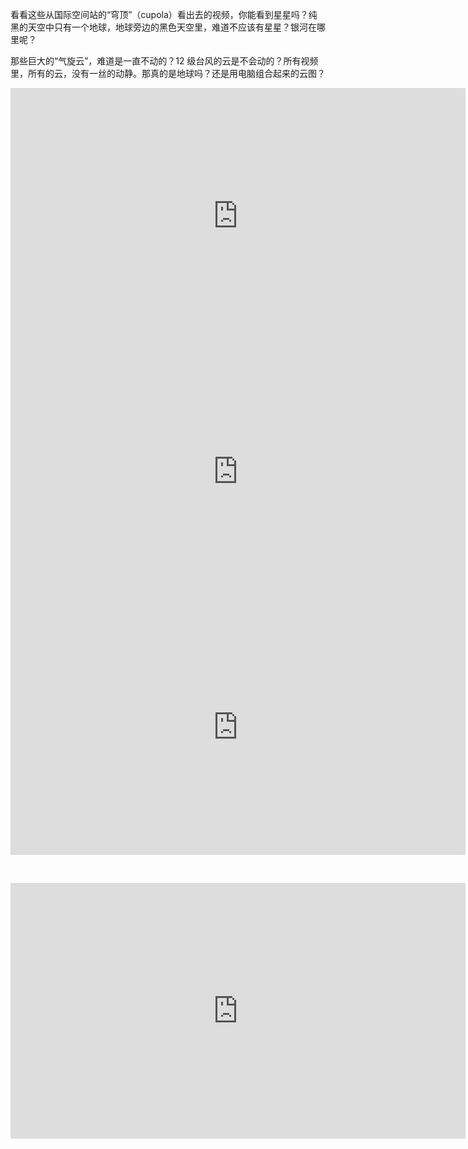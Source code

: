 <span>看看这些从国际空间站的“穹顶”（cupola）看出去的视频，你能看到星星吗？纯黑的天空中只有一个地球，地球旁边的黑色天空里，难道不应该有星星？银河在哪里呢？</span>  

<span>那些巨大的“气旋云”，难道是一直不动的？12 级台风的云是不会动的？所有视频里，所有的云，没有一丝的动静。那真的是地球吗？还是用电脑组合起来的云图？</span>

<div id="youtube2-lQlYG8hOgAs" class="youtube-wrap" data-attrs="{&quot;videoId&quot;:&quot;lQlYG8hOgAs&quot;,&quot;startTime&quot;:null,&quot;endTime&quot;:null}">

<div class="youtube-inner"><iframe src="https://www.youtube-nocookie.com/embed/lQlYG8hOgAs?rel=0&amp;autoplay=0&amp;showinfo=0&amp;enablejsapi=0" frameborder="0" loading="lazy" gesture="media" allow="autoplay; fullscreen" allowautoplay="true" allowfullscreen="true" width="728" height="409"></iframe></div>

</div>

<div id="youtube2-KSzuiqVjJg4" class="youtube-wrap" data-attrs="{&quot;videoId&quot;:&quot;KSzuiqVjJg4&quot;,&quot;startTime&quot;:null,&quot;endTime&quot;:null}">

<div class="youtube-inner"><iframe src="https://www.youtube-nocookie.com/embed/KSzuiqVjJg4?rel=0&amp;autoplay=0&amp;showinfo=0&amp;enablejsapi=0" frameborder="0" loading="lazy" gesture="media" allow="autoplay; fullscreen" allowautoplay="true" allowfullscreen="true" width="728" height="409"></iframe></div>

</div>

<div id="youtube2-VyfE1y5WL5M" class="youtube-wrap" data-attrs="{&quot;videoId&quot;:&quot;VyfE1y5WL5M&quot;,&quot;startTime&quot;:null,&quot;endTime&quot;:null}">

<div class="youtube-inner"><iframe src="https://www.youtube-nocookie.com/embed/VyfE1y5WL5M?rel=0&amp;autoplay=0&amp;showinfo=0&amp;enablejsapi=0" frameborder="0" loading="lazy" gesture="media" allow="autoplay; fullscreen" allowautoplay="true" allowfullscreen="true" width="728" height="409"></iframe></div>

</div>

​​​

<div id="youtube2-7J7Fifzf8ao" class="youtube-wrap" data-attrs="{&quot;videoId&quot;:&quot;7J7Fifzf8ao&quot;,&quot;startTime&quot;:null,&quot;endTime&quot;:null}">

<div class="youtube-inner"><iframe src="https://www.youtube-nocookie.com/embed/7J7Fifzf8ao?rel=0&amp;autoplay=0&amp;showinfo=0&amp;enablejsapi=0" frameborder="0" loading="lazy" gesture="media" allow="autoplay; fullscreen" allowautoplay="true" allowfullscreen="true" width="728" height="409"></iframe></div>

</div>
